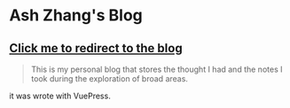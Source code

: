 # Ash Zhang's Blog

## [Click me to redirect to the blog](http://zblcool.github.io)

> This is my personal blog that stores the thought I had and the notes I took during the exploration of broad areas.

it was wrote with VuePress. 